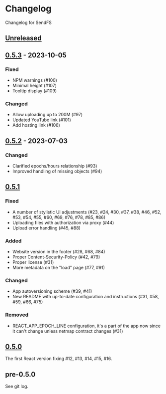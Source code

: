# Changelog

Changelog for SendFS

## [Unreleased]

## [0.5.3] - 2023-10-05

### Fixed

- NPM warnings (#100)
- Minimal height (#107)
- Tooltip display (#109)

### Changed

- Allow uploading up to 200M (#97)
- Updated YouTube link (#101)
- Add hosting link (#106)

## [0.5.2] - 2023-07-03

### Changed

- Clarified epochs/hours relationship (#93)
- Improved handling of missing objects (#94)

## [0.5.1]

### Fixed

- A number of stylistic UI adjustments (#23, #24, #30, #37, #38, #46, #52, #53, #54, #55, #60, #69, #76, #78, #85, #86)
- Uploading files with authorization via proxy (#44)
- Upload error handling (#45, #88)

### Added

- Website version in the footer (#28, #68, #84)
- Proper Content-Security-Policy (#42, #79)
- Proper license (#31)
- More metadata on the "load" page (#77, #91)

### Changed

- App autoversioning scheme (#39, #41)
- New README with up-to-date configuration and instructions (#31, #58, #59, #66, #75)

### Removed

- REACT_APP_EPOCH_LINE configuration, it's a part of the app now since it can't change unless netmap contract changes (#31)

## [0.5.0]

The first React version fixing #12, #13, #14, #15, #16.

## pre-0.5.0

See git log.

[0.5.0]: https://github.com/nspcc-dev/send-fs-neo-org/compare/v0.2.6...v0.5.0
[0.5.1]: https://github.com/nspcc-dev/send-fs-neo-org/compare/v0.5.0...v0.5.1
[0.5.2]: https://github.com/nspcc-dev/send-fs-neo-org/compare/v0.5.1...v0.5.2
[0.5.3]: https://github.com/nspcc-dev/send-fs-neo-org/compare/v0.5.2...v0.5.3
[Unreleased]: https://github.com/nspcc-dev/send-fs-neo-org/compare/v0.5.3...master
